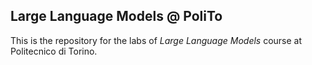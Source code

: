 ## Large Language Models @ PoliTo

This is the repository for the labs of *Large Language Models* course at Politecnico di Torino. 
